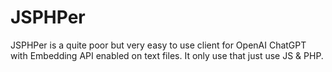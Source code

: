 # JSPHPer
JSPHPer is a quite poor but very easy to use client for OpenAI ChatGPT with Embedding API enabled on text files. It only use that just use JS &amp; PHP.
